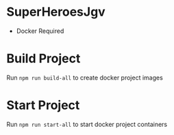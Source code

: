 # SuperHeroesJgv
* Docker Required
# Build Project
Run `npm run build-all` to create docker project images

# Start Project
Run `npm run start-all` to start docker project containers
